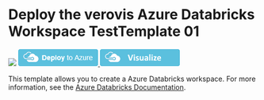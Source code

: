 # Deploy the verovis Azure Databricks Workspace TestTemplate 01

<IMG SRC="https://www.verovis.de/typo3conf/ext/verovis_template/Resources/Public/Images/logo/verovis-header.jpg" />

<a href="https://portal.azure.com/#create/Microsoft.Template/uri/https%3A%2F%2Fgithub.com%2Fverovis-GmbH%2FAzureDatabricksTestTemplate01%2Fblob%2Fmaster%2Fazuredeploy.parameters.json" target="_blank">
    <img src="https://raw.githubusercontent.com/Azure/azure-quickstart-templates/master/1-CONTRIBUTION-GUIDE/images/deploytoazure.png"/>
</a>
<a href="http://armviz.io/#/?load=https%3A%2F%2Fraw.githubusercontent.com%2FAzure%2Fazure-quickstart-templates%2Fmaster%2F101-databricks-workspace%2Fazuredeploy.json" target="_blank">
    <img src="https://raw.githubusercontent.com/Azure/azure-quickstart-templates/master/1-CONTRIBUTION-GUIDE/images/visualizebutton.png"/>
</a>

This template allows you to create a Azure Databricks workspace. For more information, see the <a href="https://docs.microsoft.com/en-us/azure/azure-databricks/">Azure Databricks Documentation</a>.